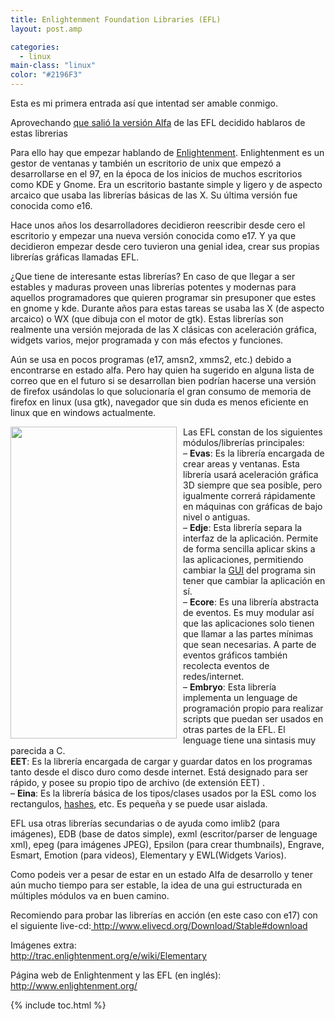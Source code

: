 ```yaml
---
title: Enlightenment Foundation Libraries (EFL)
layout: post.amp

categories:
  - linux
main-class: "linux"
color: "#2196F3"
---
```

Esta es mi primera entrada así que intentad ser amable conmigo.

Aprovechando <a href="http://www.enlightenment.org/p.php?p=news/show&amp;l=en&amp;news_id=23" target="_blank">que salió la versión Alfa</a> de las EFL decidido hablaros de estas librerias  
<span class="fullpost">
<p>
  Para ello hay que empezar hablando de <a href="http://es.wikipedia.org/wiki/Enlightenment" target="_blank">Enlightenment</a>. Enlightenment es un gestor de ventanas y también un escritorio de unix que empezó a desarrollarse en el 97, en la época de los inicios de muchos escritorios como KDE y Gnome. Era un escritorio bastante simple y ligero y de aspecto arcaico que usaba las librerías básicas de las X. Su última versión fue conocida como e16.
</p>
<p>
  Hace unos años los desarrolladores decidieron reescribir desde cero el escritorio y empezar una nueva versión conocida como e17. Y ya que decidieron empezar desde cero tuvieron una genial idea, crear sus propias librerías gráficas llamadas EFL.
</p>
<p>
  ¿Que tiene de interesante estas librerías? En caso de que llegar a ser estables y maduras proveen unas librerías potentes y modernas para aquellos programadores que quieren programar sin presuponer que estes en gnome y kde. Durante años para estas tareas se usaba las X (de aspecto arcaico) o WX (que dibuja con el motor de gtk). Estas librerías son realmente una versión mejorada de las X clásicas con aceleración gráfica, widgets varios, mejor programada y con más efectos y funciones.
</p>
<p>
  Aún se usa en pocos programas (e17, amsn2, xmms2, etc.) debido a encontrarse en estado alfa. Pero hay quien ha sugerido en alguna lista de correo que en el futuro si se desarrollan bien podrían hacerse una versión de firefox usándolas lo que solucionaría el gran consumo de memoria de firefox en linux (usa gtk), navegador que sin duda es menos eficiente en linux que en windows actualmente.
</p>
<div>
<a onblur="try {parent.deselectBloggerImageGracefully();} catch(e) {}" href="http://download.enlightenment.org/att/wiki/Elementary/elm-app-02.2.png" target="_blank"><img style="margin: 0pt 10px 10px 0pt; float: left; cursor: pointer; width: 266px; height: 499px;" src="http://download.enlightenment.org/att/wiki/Elementary/elm-app-02.2.png" alt="" border="0" /></a>
</div>
<p>
  Las EFL constan de los siguientes módulos/librerías principales:<br /> &#8211; <span style="font-weight: bold;">Evas</span>: Es la librería encargada de crear areas y ventanas. Esta librería usará aceleración gráfica 3D siempre que sea posible, pero igualmente correrá rápidamente en máquinas con gráficas de bajo nivel o antiguas.<br /> &#8211; <span style="font-weight: bold;">Edje</span>: Esta librería separa la interfaz de la aplicación. Permite de forma sencilla aplicar skins a las aplicaciones, permitiendo cambiar la <a href="http://es.wikipedia.org/wiki/GUI" title="GUI" class="mw-redirect" target="_blank">GUI</a> del programa sin tener que cambiar la aplicación en sí.<br /> &#8211; <span style="font-weight: bold;">Ecore</span>: Es una librería abstracta de eventos. Es muy modular así que las aplicaciones solo tienen que llamar a las partes mínimas que sean necesarias. A parte de eventos gráficos también recolecta eventos de redes/internet.<br /> &#8211; <span style="font-weight: bold;">Embryo</span>: Esta librería implementa un lenguage de programación propio para realizar scripts que puedan ser usados en otras partes de la EFL. El lenguage tiene una sintasis muy parecida a C.<br /> <span style="font-weight: bold;">EET</span>: Es la librería encargada de cargar y guardar datos en los programas tanto desde el disco duro como desde internet. Está designado para ser rápido, y posee su propio tipo de archivo (de extensión EET) .<br /> &#8211; <span style="font-weight: bold;">Eina</span>: Es la librería básica de los tipos/clases usados por la ESL como los rectangulos, <a href="http://es.wikipedia.org/wiki/Tabla_hash" target="_blank">hashes</a>, etc. Es pequeña y se puede usar aislada.
</p>
<p>
  EFL usa otras librerías secundarias o de ayuda como imlib2 (para imágenes), EDB (base de datos simple), exml (escritor/parser de lenguage xml), epeg (para imágenes JPEG), Epsilon (para crear thumbnails), Engrave, Esmart, Emotion (para videos), Elementary y EWL(Widgets Varios).
</p>
<p>
  Como podeis ver a pesar de estar en un estado Alfa de desarrollo y tener aún mucho tiempo para ser estable, la idea de una gui estructurada en múltiples módulos va en buen camino.
</p>
<div>
<div>
</div>
<p>
</p>
<div>
</div>
<p>
</p></div>
<p>
      Recomiendo para probar las librerías en acción (en este caso con e17) con el siguiente live-cd:<a href="http://www.elivecd.org/Download/Stable#download" target="_blank"> http://www.elivecd.org/Download/Stable#download</a>
</p>
<p>
      Imágenes extra:<br /> <a href="http://trac.enlightenment.org/e/wiki/Elementary" target="_blank">http://trac.enlightenment.org/e/wiki/Elementary</a>
</p>
<p>
      Página web de Enlightenment y las EFL (en inglés): <a href="http://www.enlightenment.org/" target="_blank">http://www.enlightenment.org/</a><br /> </p></span>




{% include toc.html %}
